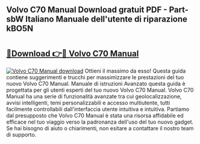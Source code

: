 ## Volvo C70 Manual Download gratuit PDF - Part-sbW Italiano Manuale dell'utente di riparazione kBO5N

# <h2><a href="http://dfch1j8.blite.top/?on=Volvo+C70+Manual">🔗Download 👉🔴 Volvo C70 Manual</a></h2>

[![Volvo C70 Manual download](https://i.imgur.com/lujVjoI.png)](http://dfch1j8.blite.top/?on=Volvo+C70+Manual)
Ottieni il massimo da esso! Questa guida contiene suggerimenti e trucchi per massimizzare le prestazioni del tuo nuovo Volvo C70 Manual. Manuale di istruzioni Avanzato questa guida è progettata per gli utenti esperti del tuo nuovo Volvo C70 Manual. Volvo C70 Manual ha una serie di funzionalità avanzate tra cui geolocalizzazione, avvisi intelligenti, temi personalizzabili e accesso multiutente, tutti facilmente controllabili dall'interfaccia utente intuitiva e intuitiva. Partiamo dal presupposto che Volvo C70 Manual è stata una risorsa affidabile ed efficace nel tuo viaggio verso la padronanza dell'uso del tuo nuovo gadget. Se hai bisogno di aiuto o chiarimenti, non esitare a contattare il nostro team di supporto.

